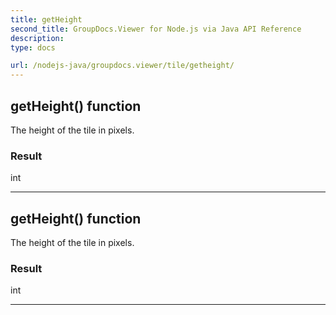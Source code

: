 ```yaml
---
title: getHeight
second_title: GroupDocs.Viewer for Node.js via Java API Reference
description: 
type: docs

url: /nodejs-java/groupdocs.viewer/tile/getheight/
---
```


## getHeight()  function

 The height of the tile in pixels.
 

### Result
int


---


## getHeight()  function

 The height of the tile in pixels.
 

### Result
int


---


